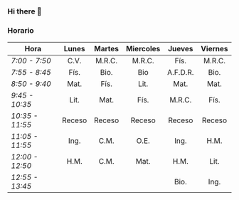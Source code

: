### Hi there 👋



### Horario
| **Hora**        | **Lunes** | **Martes** | **Miercoles** | **Jueves** | **Viernes** |
|-----------------|:---------:|:------------:|:-------------:|:----------:|:-----------:|
| _7:00 - 7:50_   |    C.V.   |    M.R.C.    |     M.R.C.    |    Fís.    |    M.R.C.   |
| _7:55 - 8:45_   |    Fís.   |     Bio.     |      Bio      |  A.F.D.R.  |     Bio.    |
| _8:50 - 9:40_   |    Mat.   |     Fís.     |      Lit.     |    Mat.    |     Mat.    |
| _9:45 - 10:35_  |    Lit.   |     Mat.     |      Fís.     |   M.R.C.   |     Fís.    |
| _10:35 - 11:55_ |   Receso  |    Receso    |     Receso    |   Receso   |    Receso   |
| _11:05 - 11:55_ |    Ing.   |     C.M.     |      O.E.     |    Ing.    |     H.M.    |
| _12:00 - 12:50_ |    H.M.   |     C.M.     |      Mat.     |    H.M.    |     Lit.    |
| _12:55 - 13:45_ |           |              |               |    Bio.    |     Ing.    |
